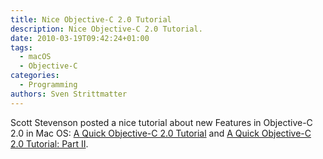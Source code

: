 ```yaml
---
title: Nice Objective-C 2.0 Tutorial
description: Nice Objective-C 2.0 Tutorial.
date: 2010-03-19T09:42:24+01:00
tags:
  - macOS
  - Objective-C
categories:
  - Programming
authors: Sven Strittmatter
---
```


Scott Stevenson posted a nice tutorial  about new Features in Objective-C 2.0 in
Mac  OS: [A  Quick Objective-C  2.0 Tutorial][1]  and [A  Quick Objective-C  2.0
Tutorial: Part II][2].

[1]: http://theocacao.com/document.page/510
[2]: http://theocacao.com/document.page/516
